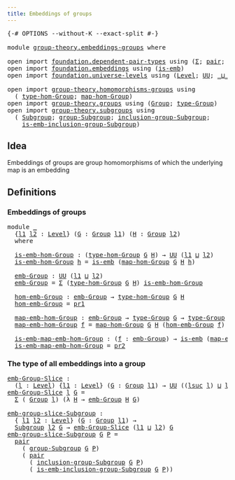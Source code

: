 ```yaml
---
title: Embeddings of groups
---
```


<pre class="Agda"><a id="46" class="Symbol">{-#</a> <a id="50" class="Keyword">OPTIONS</a> <a id="58" class="Pragma">--without-K</a> <a id="70" class="Pragma">--exact-split</a> <a id="84" class="Symbol">#-}</a>

<a id="89" class="Keyword">module</a> <a id="96" href="group-theory.embeddings-groups.html" class="Module">group-theory.embeddings-groups</a> <a id="127" class="Keyword">where</a>

<a id="134" class="Keyword">open</a> <a id="139" class="Keyword">import</a> <a id="146" href="foundation.dependent-pair-types.html" class="Module">foundation.dependent-pair-types</a> <a id="178" class="Keyword">using</a> <a id="184" class="Symbol">(</a><a id="185" href="foundation-core.dependent-pair-types.html#515" class="Record">Σ</a><a id="186" class="Symbol">;</a> <a id="188" href="foundation-core.dependent-pair-types.html#588" class="InductiveConstructor">pair</a><a id="192" class="Symbol">;</a> <a id="194" href="foundation-core.dependent-pair-types.html#605" class="Field">pr1</a><a id="197" class="Symbol">;</a> <a id="199" href="foundation-core.dependent-pair-types.html#617" class="Field">pr2</a><a id="202" class="Symbol">)</a>
<a id="204" class="Keyword">open</a> <a id="209" class="Keyword">import</a> <a id="216" href="foundation.embeddings.html" class="Module">foundation.embeddings</a> <a id="238" class="Keyword">using</a> <a id="244" class="Symbol">(</a><a id="245" href="foundation-core.embeddings.html#992" class="Function">is-emb</a><a id="251" class="Symbol">)</a>
<a id="253" class="Keyword">open</a> <a id="258" class="Keyword">import</a> <a id="265" href="foundation.universe-levels.html" class="Module">foundation.universe-levels</a> <a id="292" class="Keyword">using</a> <a id="298" class="Symbol">(</a><a id="299" href="Agda.Primitive.html#597" class="Postulate">Level</a><a id="304" class="Symbol">;</a> <a id="306" href="foundation-core.universe-levels.html#235" class="Primitive">UU</a><a id="308" class="Symbol">;</a> <a id="310" href="Agda.Primitive.html#810" class="Primitive Operator">_⊔_</a><a id="313" class="Symbol">;</a> <a id="315" href="Agda.Primitive.html#780" class="Primitive">lsuc</a><a id="319" class="Symbol">)</a>

<a id="322" class="Keyword">open</a> <a id="327" class="Keyword">import</a> <a id="334" href="group-theory.homomorphisms-groups.html" class="Module">group-theory.homomorphisms-groups</a> <a id="368" class="Keyword">using</a>
  <a id="376" class="Symbol">(</a> <a id="378" href="group-theory.homomorphisms-groups.html#1630" class="Function">type-hom-Group</a><a id="392" class="Symbol">;</a> <a id="394" href="group-theory.homomorphisms-groups.html#1759" class="Function">map-hom-Group</a><a id="407" class="Symbol">)</a>
<a id="409" class="Keyword">open</a> <a id="414" class="Keyword">import</a> <a id="421" href="group-theory.groups.html" class="Module">group-theory.groups</a> <a id="441" class="Keyword">using</a> <a id="447" class="Symbol">(</a><a id="448" href="group-theory.groups.html#2481" class="Function">Group</a><a id="453" class="Symbol">;</a> <a id="455" href="group-theory.groups.html#2724" class="Function">type-Group</a><a id="465" class="Symbol">)</a>
<a id="467" class="Keyword">open</a> <a id="472" class="Keyword">import</a> <a id="479" href="group-theory.subgroups.html" class="Module">group-theory.subgroups</a> <a id="502" class="Keyword">using</a>
  <a id="510" class="Symbol">(</a> <a id="512" href="group-theory.subgroups.html#4518" class="Function">Subgroup</a><a id="520" class="Symbol">;</a> <a id="522" href="group-theory.subgroups.html#8998" class="Function">group-Subgroup</a><a id="536" class="Symbol">;</a> <a id="538" href="group-theory.subgroups.html#10253" class="Function">inclusion-group-Subgroup</a><a id="562" class="Symbol">;</a>
    <a id="568" href="group-theory.subgroups.html#6417" class="Function">is-emb-inclusion-group-Subgroup</a><a id="599" class="Symbol">)</a>
</pre>
## Idea

Embeddings of groups are group homomorphisms of which the underlying map is an embedding

## Definitions

### Embeddings of groups

<pre class="Agda"><a id="755" class="Keyword">module</a> <a id="762" href="group-theory.embeddings-groups.html#762" class="Module">_</a>
  <a id="766" class="Symbol">{</a><a id="767" href="group-theory.embeddings-groups.html#767" class="Bound">l1</a> <a id="770" href="group-theory.embeddings-groups.html#770" class="Bound">l2</a> <a id="773" class="Symbol">:</a> <a id="775" href="Agda.Primitive.html#597" class="Postulate">Level</a><a id="780" class="Symbol">}</a> <a id="782" class="Symbol">(</a><a id="783" href="group-theory.embeddings-groups.html#783" class="Bound">G</a> <a id="785" class="Symbol">:</a> <a id="787" href="group-theory.groups.html#2481" class="Function">Group</a> <a id="793" href="group-theory.embeddings-groups.html#767" class="Bound">l1</a><a id="795" class="Symbol">)</a> <a id="797" class="Symbol">(</a><a id="798" href="group-theory.embeddings-groups.html#798" class="Bound">H</a> <a id="800" class="Symbol">:</a> <a id="802" href="group-theory.groups.html#2481" class="Function">Group</a> <a id="808" href="group-theory.embeddings-groups.html#770" class="Bound">l2</a><a id="810" class="Symbol">)</a>
  <a id="814" class="Keyword">where</a>

  <a id="823" href="group-theory.embeddings-groups.html#823" class="Function">is-emb-hom-Group</a> <a id="840" class="Symbol">:</a> <a id="842" class="Symbol">(</a><a id="843" href="group-theory.homomorphisms-groups.html#1630" class="Function">type-hom-Group</a> <a id="858" href="group-theory.embeddings-groups.html#783" class="Bound">G</a> <a id="860" href="group-theory.embeddings-groups.html#798" class="Bound">H</a><a id="861" class="Symbol">)</a> <a id="863" class="Symbol">→</a> <a id="865" href="foundation-core.universe-levels.html#235" class="Primitive">UU</a> <a id="868" class="Symbol">(</a><a id="869" href="group-theory.embeddings-groups.html#767" class="Bound">l1</a> <a id="872" href="Agda.Primitive.html#810" class="Primitive Operator">⊔</a> <a id="874" href="group-theory.embeddings-groups.html#770" class="Bound">l2</a><a id="876" class="Symbol">)</a>
  <a id="880" href="group-theory.embeddings-groups.html#823" class="Function">is-emb-hom-Group</a> <a id="897" href="group-theory.embeddings-groups.html#897" class="Bound">h</a> <a id="899" class="Symbol">=</a> <a id="901" href="foundation-core.embeddings.html#992" class="Function">is-emb</a> <a id="908" class="Symbol">(</a><a id="909" href="group-theory.homomorphisms-groups.html#1759" class="Function">map-hom-Group</a> <a id="923" href="group-theory.embeddings-groups.html#783" class="Bound">G</a> <a id="925" href="group-theory.embeddings-groups.html#798" class="Bound">H</a> <a id="927" href="group-theory.embeddings-groups.html#897" class="Bound">h</a><a id="928" class="Symbol">)</a>

  <a id="933" href="group-theory.embeddings-groups.html#933" class="Function">emb-Group</a> <a id="943" class="Symbol">:</a> <a id="945" href="foundation-core.universe-levels.html#235" class="Primitive">UU</a> <a id="948" class="Symbol">(</a><a id="949" href="group-theory.embeddings-groups.html#767" class="Bound">l1</a> <a id="952" href="Agda.Primitive.html#810" class="Primitive Operator">⊔</a> <a id="954" href="group-theory.embeddings-groups.html#770" class="Bound">l2</a><a id="956" class="Symbol">)</a>
  <a id="960" href="group-theory.embeddings-groups.html#933" class="Function">emb-Group</a> <a id="970" class="Symbol">=</a> <a id="972" href="foundation-core.dependent-pair-types.html#515" class="Record">Σ</a> <a id="974" class="Symbol">(</a><a id="975" href="group-theory.homomorphisms-groups.html#1630" class="Function">type-hom-Group</a> <a id="990" href="group-theory.embeddings-groups.html#783" class="Bound">G</a> <a id="992" href="group-theory.embeddings-groups.html#798" class="Bound">H</a><a id="993" class="Symbol">)</a> <a id="995" href="group-theory.embeddings-groups.html#823" class="Function">is-emb-hom-Group</a>

  <a id="1015" href="group-theory.embeddings-groups.html#1015" class="Function">hom-emb-Group</a> <a id="1029" class="Symbol">:</a> <a id="1031" href="group-theory.embeddings-groups.html#933" class="Function">emb-Group</a> <a id="1041" class="Symbol">→</a> <a id="1043" href="group-theory.homomorphisms-groups.html#1630" class="Function">type-hom-Group</a> <a id="1058" href="group-theory.embeddings-groups.html#783" class="Bound">G</a> <a id="1060" href="group-theory.embeddings-groups.html#798" class="Bound">H</a>
  <a id="1064" href="group-theory.embeddings-groups.html#1015" class="Function">hom-emb-Group</a> <a id="1078" class="Symbol">=</a> <a id="1080" href="foundation-core.dependent-pair-types.html#605" class="Field">pr1</a>

  <a id="1087" href="group-theory.embeddings-groups.html#1087" class="Function">map-emb-hom-Group</a> <a id="1105" class="Symbol">:</a> <a id="1107" href="group-theory.embeddings-groups.html#933" class="Function">emb-Group</a> <a id="1117" class="Symbol">→</a> <a id="1119" href="group-theory.groups.html#2724" class="Function">type-Group</a> <a id="1130" href="group-theory.embeddings-groups.html#783" class="Bound">G</a> <a id="1132" class="Symbol">→</a> <a id="1134" href="group-theory.groups.html#2724" class="Function">type-Group</a> <a id="1145" href="group-theory.embeddings-groups.html#798" class="Bound">H</a>
  <a id="1149" href="group-theory.embeddings-groups.html#1087" class="Function">map-emb-hom-Group</a> <a id="1167" href="group-theory.embeddings-groups.html#1167" class="Bound">f</a> <a id="1169" class="Symbol">=</a> <a id="1171" href="group-theory.homomorphisms-groups.html#1759" class="Function">map-hom-Group</a> <a id="1185" href="group-theory.embeddings-groups.html#783" class="Bound">G</a> <a id="1187" href="group-theory.embeddings-groups.html#798" class="Bound">H</a> <a id="1189" class="Symbol">(</a><a id="1190" href="group-theory.embeddings-groups.html#1015" class="Function">hom-emb-Group</a> <a id="1204" href="group-theory.embeddings-groups.html#1167" class="Bound">f</a><a id="1205" class="Symbol">)</a>

  <a id="1210" href="group-theory.embeddings-groups.html#1210" class="Function">is-emb-map-emb-hom-Group</a> <a id="1235" class="Symbol">:</a> <a id="1237" class="Symbol">(</a><a id="1238" href="group-theory.embeddings-groups.html#1238" class="Bound">f</a> <a id="1240" class="Symbol">:</a> <a id="1242" href="group-theory.embeddings-groups.html#933" class="Function">emb-Group</a><a id="1251" class="Symbol">)</a> <a id="1253" class="Symbol">→</a> <a id="1255" href="foundation-core.embeddings.html#992" class="Function">is-emb</a> <a id="1262" class="Symbol">(</a><a id="1263" href="group-theory.embeddings-groups.html#1087" class="Function">map-emb-hom-Group</a> <a id="1281" href="group-theory.embeddings-groups.html#1238" class="Bound">f</a><a id="1282" class="Symbol">)</a>
  <a id="1286" href="group-theory.embeddings-groups.html#1210" class="Function">is-emb-map-emb-hom-Group</a> <a id="1311" class="Symbol">=</a> <a id="1313" href="foundation-core.dependent-pair-types.html#617" class="Field">pr2</a>
</pre>
### The type of all embeddings into a group

<pre class="Agda"><a id="emb-Group-Slice"></a><a id="1375" href="group-theory.embeddings-groups.html#1375" class="Function">emb-Group-Slice</a> <a id="1391" class="Symbol">:</a>
  <a id="1395" class="Symbol">(</a><a id="1396" href="group-theory.embeddings-groups.html#1396" class="Bound">l</a> <a id="1398" class="Symbol">:</a> <a id="1400" href="Agda.Primitive.html#597" class="Postulate">Level</a><a id="1405" class="Symbol">)</a> <a id="1407" class="Symbol">{</a><a id="1408" href="group-theory.embeddings-groups.html#1408" class="Bound">l1</a> <a id="1411" class="Symbol">:</a> <a id="1413" href="Agda.Primitive.html#597" class="Postulate">Level</a><a id="1418" class="Symbol">}</a> <a id="1420" class="Symbol">(</a><a id="1421" href="group-theory.embeddings-groups.html#1421" class="Bound">G</a> <a id="1423" class="Symbol">:</a> <a id="1425" href="group-theory.groups.html#2481" class="Function">Group</a> <a id="1431" href="group-theory.embeddings-groups.html#1408" class="Bound">l1</a><a id="1433" class="Symbol">)</a> <a id="1435" class="Symbol">→</a> <a id="1437" href="foundation-core.universe-levels.html#235" class="Primitive">UU</a> <a id="1440" class="Symbol">((</a><a id="1442" href="Agda.Primitive.html#780" class="Primitive">lsuc</a> <a id="1447" href="group-theory.embeddings-groups.html#1396" class="Bound">l</a><a id="1448" class="Symbol">)</a> <a id="1450" href="Agda.Primitive.html#810" class="Primitive Operator">⊔</a> <a id="1452" href="group-theory.embeddings-groups.html#1408" class="Bound">l1</a><a id="1454" class="Symbol">)</a>
<a id="1456" href="group-theory.embeddings-groups.html#1375" class="Function">emb-Group-Slice</a> <a id="1472" href="group-theory.embeddings-groups.html#1472" class="Bound">l</a> <a id="1474" href="group-theory.embeddings-groups.html#1474" class="Bound">G</a> <a id="1476" class="Symbol">=</a>
  <a id="1480" href="foundation-core.dependent-pair-types.html#515" class="Record">Σ</a> <a id="1482" class="Symbol">(</a> <a id="1484" href="group-theory.groups.html#2481" class="Function">Group</a> <a id="1490" href="group-theory.embeddings-groups.html#1472" class="Bound">l</a><a id="1491" class="Symbol">)</a> <a id="1493" class="Symbol">(λ</a> <a id="1496" href="group-theory.embeddings-groups.html#1496" class="Bound">H</a> <a id="1498" class="Symbol">→</a> <a id="1500" href="group-theory.embeddings-groups.html#933" class="Function">emb-Group</a> <a id="1510" href="group-theory.embeddings-groups.html#1496" class="Bound">H</a> <a id="1512" href="group-theory.embeddings-groups.html#1474" class="Bound">G</a><a id="1513" class="Symbol">)</a>

<a id="emb-group-slice-Subgroup"></a><a id="1516" href="group-theory.embeddings-groups.html#1516" class="Function">emb-group-slice-Subgroup</a> <a id="1541" class="Symbol">:</a>
  <a id="1545" class="Symbol">{</a> <a id="1547" href="group-theory.embeddings-groups.html#1547" class="Bound">l1</a> <a id="1550" href="group-theory.embeddings-groups.html#1550" class="Bound">l2</a> <a id="1553" class="Symbol">:</a> <a id="1555" href="Agda.Primitive.html#597" class="Postulate">Level</a><a id="1560" class="Symbol">}</a> <a id="1562" class="Symbol">(</a><a id="1563" href="group-theory.embeddings-groups.html#1563" class="Bound">G</a> <a id="1565" class="Symbol">:</a> <a id="1567" href="group-theory.groups.html#2481" class="Function">Group</a> <a id="1573" href="group-theory.embeddings-groups.html#1547" class="Bound">l1</a><a id="1575" class="Symbol">)</a> <a id="1577" class="Symbol">→</a>
  <a id="1581" href="group-theory.subgroups.html#4518" class="Function">Subgroup</a> <a id="1590" href="group-theory.embeddings-groups.html#1550" class="Bound">l2</a> <a id="1593" href="group-theory.embeddings-groups.html#1563" class="Bound">G</a> <a id="1595" class="Symbol">→</a> <a id="1597" href="group-theory.embeddings-groups.html#1375" class="Function">emb-Group-Slice</a> <a id="1613" class="Symbol">(</a><a id="1614" href="group-theory.embeddings-groups.html#1547" class="Bound">l1</a> <a id="1617" href="Agda.Primitive.html#810" class="Primitive Operator">⊔</a> <a id="1619" href="group-theory.embeddings-groups.html#1550" class="Bound">l2</a><a id="1621" class="Symbol">)</a> <a id="1623" href="group-theory.embeddings-groups.html#1563" class="Bound">G</a>
<a id="1625" href="group-theory.embeddings-groups.html#1516" class="Function">emb-group-slice-Subgroup</a> <a id="1650" href="group-theory.embeddings-groups.html#1650" class="Bound">G</a> <a id="1652" href="group-theory.embeddings-groups.html#1652" class="Bound">P</a> <a id="1654" class="Symbol">=</a>
  <a id="1658" href="foundation-core.dependent-pair-types.html#588" class="InductiveConstructor">pair</a>
    <a id="1667" class="Symbol">(</a> <a id="1669" href="group-theory.subgroups.html#8998" class="Function">group-Subgroup</a> <a id="1684" href="group-theory.embeddings-groups.html#1650" class="Bound">G</a> <a id="1686" href="group-theory.embeddings-groups.html#1652" class="Bound">P</a><a id="1687" class="Symbol">)</a>
    <a id="1693" class="Symbol">(</a> <a id="1695" href="foundation-core.dependent-pair-types.html#588" class="InductiveConstructor">pair</a>
      <a id="1706" class="Symbol">(</a> <a id="1708" href="group-theory.subgroups.html#10253" class="Function">inclusion-group-Subgroup</a> <a id="1733" href="group-theory.embeddings-groups.html#1650" class="Bound">G</a> <a id="1735" href="group-theory.embeddings-groups.html#1652" class="Bound">P</a><a id="1736" class="Symbol">)</a>
      <a id="1744" class="Symbol">(</a> <a id="1746" href="group-theory.subgroups.html#6417" class="Function">is-emb-inclusion-group-Subgroup</a> <a id="1778" href="group-theory.embeddings-groups.html#1650" class="Bound">G</a> <a id="1780" href="group-theory.embeddings-groups.html#1652" class="Bound">P</a><a id="1781" class="Symbol">))</a>
</pre>

